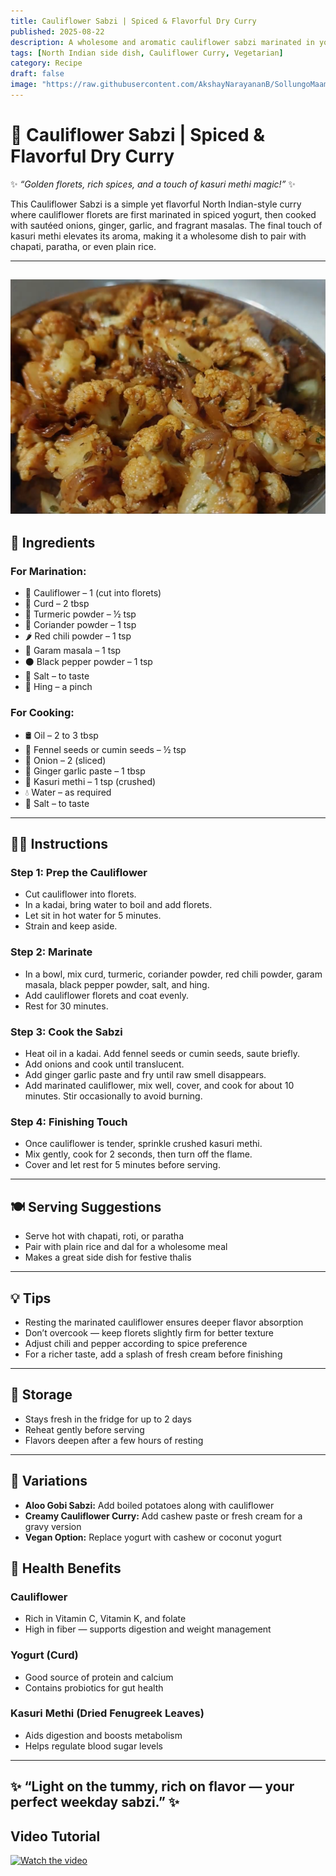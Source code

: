 ```yaml
---
title: Cauliflower Sabzi | Spiced & Flavorful Dry Curry  
published: 2025-08-22  
description: A wholesome and aromatic cauliflower sabzi marinated in yogurt and Indian spices, sautéed with onions, and finished with kasuri methi — perfect with roti or rice.  
tags: [North Indian side dish, Cauliflower Curry, Vegetarian]  
category: Recipe  
draft: false  
image: "https://raw.githubusercontent.com/AkshayNarayananB/SollungoMaami/master/images/cauliflowersabzi.png"  
---
```


# 🥦 Cauliflower Sabzi | Spiced & Flavorful Dry Curry  

✨ *“Golden florets, rich spices, and a touch of kasuri methi magic!”* ✨  

This Cauliflower Sabzi is a simple yet flavorful North Indian-style curry where cauliflower florets are first marinated in spiced yogurt, then cooked with sautéed onions, ginger, garlic, and fragrant masalas. The final touch of kasuri methi elevates its aroma, making it a wholesome dish to pair with chapati, paratha, or even plain rice.  

---
![cauliflowersabzi](https://raw.githubusercontent.com/AkshayNarayananB/SollungoMaami/master/images/cauliflowersabzi.png)  
---

## 🛒 Ingredients  

### For Marination:  
- 🥦 Cauliflower – 1 (cut into florets)  
- 🥛 Curd – 2 tbsp  
- 🌼 Turmeric powder – ½ tsp  
- 🌿 Coriander powder – 1 tsp  
- 🌶️ Red chili powder – 1 tsp  
- 🌰 Garam masala – 1 tsp  
- ⚫ Black pepper powder – 1 tsp  
- 🧂 Salt – to taste  
- 🌸 Hing – a pinch  

### For Cooking:  
- 🛢️ Oil – 2 to 3 tbsp  
- 🌱 Fennel seeds or cumin seeds – ½ tsp  
- 🧅 Onion – 2 (sliced)  
- 🧄 Ginger garlic paste – 1 tbsp  
- 🌿 Kasuri methi – 1 tsp (crushed)  
- 💧 Water – as required  
- 🧂 Salt – to taste  

---

## 👩‍🍳 Instructions  

### Step 1: Prep the Cauliflower  
- Cut cauliflower into florets.  
- In a kadai, bring water to boil and add florets.  
- Let sit in hot water for 5 minutes.  
- Strain and keep aside.  

### Step 2: Marinate  
- In a bowl, mix curd, turmeric, coriander powder, red chili powder, garam masala, black pepper powder, salt, and hing.  
- Add cauliflower florets and coat evenly.  
- Rest for 30 minutes.  

### Step 3: Cook the Sabzi  
- Heat oil in a kadai. Add fennel seeds or cumin seeds, saute briefly.  
- Add onions and cook until translucent.  
- Add ginger garlic paste and fry until raw smell disappears.  
- Add marinated cauliflower, mix well, cover, and cook for about 10 minutes. Stir occasionally to avoid burning.  

### Step 4: Finishing Touch  
- Once cauliflower is tender, sprinkle crushed kasuri methi.  
- Mix gently, cook for 2 seconds, then turn off the flame.  
- Cover and let rest for 5 minutes before serving.  

---

## 🍽️ Serving Suggestions  

- Serve hot with chapati, roti, or paratha  
- Pair with plain rice and dal for a wholesome meal  
- Makes a great side dish for festive thalis  

---

## 💡 Tips  

- Resting the marinated cauliflower ensures deeper flavor absorption  
- Don’t overcook — keep florets slightly firm for better texture  
- Adjust chili and pepper according to spice preference  
- For a richer taste, add a splash of fresh cream before finishing  

---

## 🧊 Storage  

- Stays fresh in the fridge for up to 2 days  
- Reheat gently before serving  
- Flavors deepen after a few hours of resting  

---

## 🔄 Variations  

- **Aloo Gobi Sabzi:** Add boiled potatoes along with cauliflower  
- **Creamy Cauliflower Curry:** Add cashew paste or fresh cream for a gravy version  
- **Vegan Option:** Replace yogurt with cashew or coconut yogurt  

## 🌿 Health Benefits  

### Cauliflower  
- Rich in Vitamin C, Vitamin K, and folate  
- High in fiber — supports digestion and weight management  


### Yogurt (Curd)  
- Good source of protein and calcium  
- Contains probiotics for gut health  

### Kasuri Methi (Dried Fenugreek Leaves)  
- Aids digestion and boosts metabolism  
- Helps regulate blood sugar levels  

---
✨ “Light on the tummy, rich on flavor — your perfect weekday sabzi.” ✨
---
## Video Tutorial

[![Watch the video](https://img.youtube.com/vi/VIDEO_ID/0.jpg)](https://youtu.be/_HIkOxSQI98?si=X1FAWzRTu-0mgwZS)
